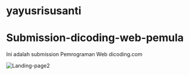 # yayusrisusanti
# Submission-dicoding-web-pemula
Ini adalah submission Pemrograman Web dicoding.com


![Landing-page2](https://www.facebook.com/photo?fbid=1920665261507061&set=a.1920664801507107)

